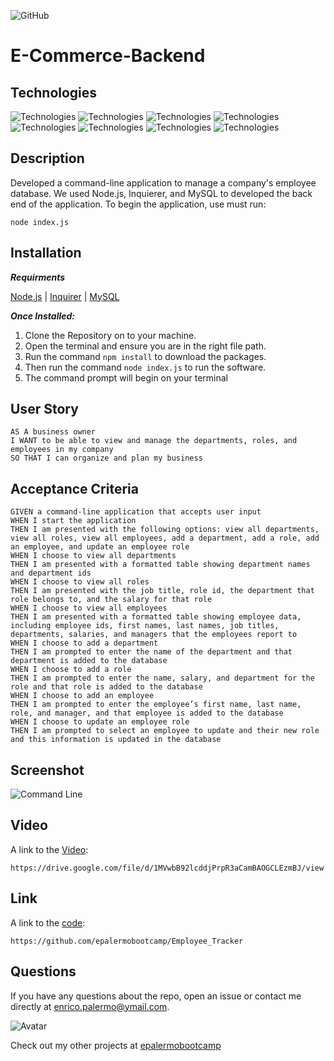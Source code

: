 ![GitHub](https://img.shields.io/github/license/jgarcia45/employee-tracker)

# E-Commerce-Backend

## Technologies

![Technologies](https://img.shields.io/badge/-Git-F05032?logo=Git&logoColor=white)
![Technologies](https://img.shields.io/badge/-JavaScript-007396?logo=JavaScript&logoColor=white)
![Technologies](https://img.shields.io/badge/-Node.js-339933?logo=Node.js&logoColor=white)
![Technologies](https://img.shields.io/badge/-npm-CB3837?logo=npm&logoColor=white)
![Technologies](https://img.shields.io/badge/-MySQL-4479A1?logo=MySQL&logoColor=white)
![Technologies](https://img.shields.io/badge/Sequelize-52B0E7?logo=Sequelize&logoColor=white)
![Technologies](https://img.shields.io/badge/Insomia-4000BF?logo=Insomia&logoColor=white)
![Technologies](https://img.shields.io/badge/.ENV-ECD53F?logo=.ENV&logoColor=white)

## Description

Developed a command-line application to manage a company's employee database. We used Node.js, Inquierer, and MySQL to developed the back end of the application. To begin the application, use must run:

```
node index.js
```

## Installation

**_Requirments_**

[Node.js](https://nodejs.org/en/) | [Inquirer](https://www.npmjs.com/package/inquirer) | [MySQL](https://www.npmjs.com/package/mysql2)

**_Once Installed:_**

1. Clone the Repository on to your machine.
2. Open the terminal and ensure you are in the right file path.
3. Run the command `npm install` to download the packages.
4. Then run the command `node index.js` to run the software.
5. The command prompt will begin on your terminal

## User Story

```
AS A business owner
I WANT to be able to view and manage the departments, roles, and employees in my company
SO THAT I can organize and plan my business
```

## Acceptance Criteria

```
GIVEN a command-line application that accepts user input
WHEN I start the application
THEN I am presented with the following options: view all departments, view all roles, view all employees, add a department, add a role, add an employee, and update an employee role
WHEN I choose to view all departments
THEN I am presented with a formatted table showing department names and department ids
WHEN I choose to view all roles
THEN I am presented with the job title, role id, the department that role belongs to, and the salary for that role
WHEN I choose to view all employees
THEN I am presented with a formatted table showing employee data, including employee ids, first names, last names, job titles, departments, salaries, and managers that the employees report to
WHEN I choose to add a department
THEN I am prompted to enter the name of the department and that department is added to the database
WHEN I choose to add a role
THEN I am prompted to enter the name, salary, and department for the role and that role is added to the database
WHEN I choose to add an employee
THEN I am prompted to enter the employee’s first name, last name, role, and manager, and that employee is added to the database
WHEN I choose to update an employee role
THEN I am prompted to select an employee to update and their new role and this information is updated in the database
```

## Screenshot

![Command Line](./assets/images/command_line.png)

## Video

A link to the [Video](https://drive.google.com/file/d/1MVwbB92lcddjPrpR3aCamBAOGCLEzmBJ/view):

```
https://drive.google.com/file/d/1MVwbB92lcddjPrpR3aCamBAOGCLEzmBJ/view

```

## Link

A link to the [code](https://github.com/epalermobootcamp/Employee_Tracker):

```
https://github.com/epalermobootcamp/Employee_Tracker
```

## Questions

If you have any questions about the repo, open an issue or contact me directly at [enrico.palermo@ymail.com](mailto:enrico.palermo@ymail.com).

![Avatar](https://avatars.githubusercontent.com/u/141057897?v=4&s=100)

Check out my other projects at [epalermobootcamp](https://github.com/epalermobootcamp)
